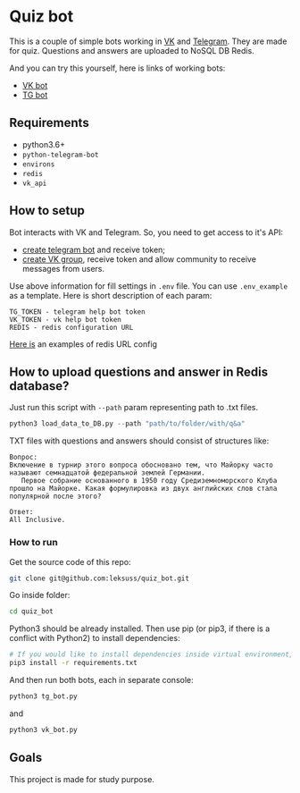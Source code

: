 # Quiz bot

This is a couple of simple bots working in [VK](https://vk.com/) and [Telegram](https://telegram.org/). They are made for quiz. Questions and answers are uploaded to NoSQL DB Redis.   

And you can try this yourself, here is links of working bots:
 - [VK bot](https://vk.com/im?sel=-219218073)
 - [TG bot](https://t.me/sstorage_bot)

## Requirements

 - python3.6+
 - `python-telegram-bot`
 - `environs`
 - `redis`
 - `vk_api`

## How to setup

Bot interacts with VK and Telegram. So, you need to get access to it's API:

 - [create telegram bot](https://core.telegram.org/bots#how-do-i-create-a-bot) and receive token;
 - [create VK group](https://vk.com/groups?tab=admin), receive token and allow community to receive messages from users.

Use above information for fill settings in `.env` file. You can use `.env_example` as a template. Here is short description of each param:
```
TG_TOKEN - telegram help bot token
VK_TOKEN - vk help bot token
REDIS - redis configuration URL
```
[Here is](https://redis-py.readthedocs.io/en/stable/connections.html#redis.Redis.from_url) an examples of redis URL config

## How to upload questions and answer in Redis database?

Just run this script with `--path` param representing path to .txt files.
```python
python3 load_data_to_DB.py --path "path/to/folder/with/q&a"
```

TXT files with questions and answers should consist of structures like:
```
Вопрос:
Включение в турнир этого вопроса обосновано тем, что Майорку часто
называют семнадцатой федеральной землей Германии.
   Первое собрание основанного в 1950 году Средиземноморского Клуба
прошло на Майорке. Какая формулировка из двух английских слов стала
популярной после этого?

Ответ:
All Inclusive.
```

### How to run

Get the source code of this repo:
```bash
git clone git@github.com:leksuss/quiz_bot.git
```

Go inside folder:
```bash
cd quiz_bot
```

Python3 should be already installed. Then use pip (or pip3, if there is a conflict with Python2) to install dependencies:
```bash
# If you would like to install dependencies inside virtual environment, you should create it first.
pip3 install -r requirements.txt
```

And then run both bots, each in separate console:
```python
python3 tg_bot.py
```
and
```python
python3 vk_bot.py
```

## Goals
This project is made for study purpose.
